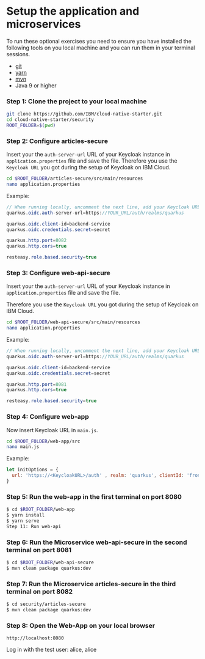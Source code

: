 # Setup the application and microservices

To run these optional exercises you need to ensure you have installed the following tools on you local machine and you can run them in your terminal sessions.

* [git](https://git-scm.com/book/en/v2/Getting-Started-Installing-Git)
* [yarn](https://yarnpkg.com)
* [mvn](https://maven.apache.org/ref/3.6.3/maven-embedder/cli.html)
* Java 9 or higher


### Step 1: Clone the project to your local machine

```sh
git clone https://github.com/IBM/cloud-native-starter.git
cd cloud-native-starter/security
ROOT_FOLDER=$(pwd) 
```

### Step 2: Configure articles-secure

Insert your the `auth-server-url` URL of your Keycloak instance in `application.properties` file and save the file.
Therefore you use the `Keycloak URL` you got during the setup of Keycloak on IBM Cloud. 

```sh
cd $ROOT_FOLDER/articles-secure/src/main/resources
nano application.properties
```

Example:

```Java
// When running locally, uncomment the next line, add your Keycloak URL, must end on '/auth/realms/quarkus'
quarkus.oidc.auth-server-url=https://YOUR_URL/auth/realms/quarkus

quarkus.oidc.client-id=backend-service
quarkus.oidc.credentials.secret=secret

quarkus.http.port=8082
quarkus.http.cors=true

resteasy.role.based.security=true
```

### Step 3: Configure web-api-secure

Insert your the `auth-server-url` URL of your Keycloak instance in `application.properties` file and save the file.

Therefore you use the `Keycloak URL` you got during the setup of Keycloak on IBM Cloud.

```sh
cd $ROOT_FOLDER/web-api-secure/src/main/resources
nano application.properties
```

Example:

```Java
// When running locally, uncomment the next line, add your Keycloak URL, must end on '/auth/realms/quarkus'
quarkus.oidc.auth-server-url=https://YOUR_URL/auth/realms/quarkus

quarkus.oidc.client-id=backend-service
quarkus.oidc.credentials.secret=secret

quarkus.http.port=8081
quarkus.http.cors=true

resteasy.role.based.security=true
```

### Step 4: Configure web-app

Now insert Keycloak URL in `main.js`.

```sh
cd $ROOT_FOLDER/web-app/src
nano main.js
```

Example:

```JavaScript
let initOptions = {
  url: 'https://<KeycloakURL>/auth' , realm: 'quarkus', clientId: 'frontend', onLoad: 'login-required'
}
```

### Step 5: Run the web-app in the first terminal on port 8080

```sh
$ cd $ROOT_FOLDER/web-app
$ yarn install
$ yarn serve
Step 11: Run web-api
```

### Step 6: Run the Microservice web-api-secure in the second terminal on port 8081

```sh
$ cd $ROOT_FOLDER/web-api-secure
$ mvn clean package quarkus:dev
```

### Step 7: Run the Microservice articles-secure in the third terminal on port 8082

```sh
$ cd security/articles-secure
$ mvn clean package quarkus:dev
```

### Step 8: Open the Web-App on your local browser

```
http://localhost:8080
```

Log in with the test user: alice, alice